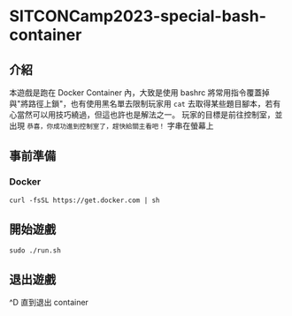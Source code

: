 # SITCONCamp2023-special-bash-container

## 介紹
本遊戲是跑在 Docker Container 內，大致是使用 bashrc 將常用指令覆蓋掉與"將路徑上鎖"，也有使用黑名單去限制玩家用 `cat` 去取得某些題目腳本，若有心當然可以用技巧繞過，但這也許也是解法之一。
玩家的目標是前往控制室，並出現 `恭喜，你成功進到控制室了，趕快給關主看吧！` 字串在螢幕上
## 事前準備
### Docker
```
curl -fsSL https://get.docker.com | sh
```

## 開始遊戲
```
sudo ./run.sh
```

## 退出遊戲
^D 直到退出 container
